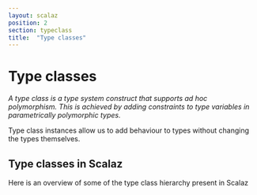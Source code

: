 ```yaml
---
layout: scalaz
position: 2
section: typeclass
title:  "Type classes"
---
```

# Type classes

_A type class is a type system construct that supports ad hoc polymorphism.
This is achieved by adding constraints to type variables in parametrically polymorphic types._

Type class instances allow us to add behaviour to types without changing the types themselves.

## Type classes in Scalaz

Here is an overview of some of the type class hierarchy present in Scalaz

<div id="core_types" style="width: 100%; height: 1000px;"></div>

<script type="text/javascript" src="{{site.baseurl}}/js/core_types.js"></script>
<script>directed("#core_types", coreTypes.nodes, coreTypes.links);</script>
